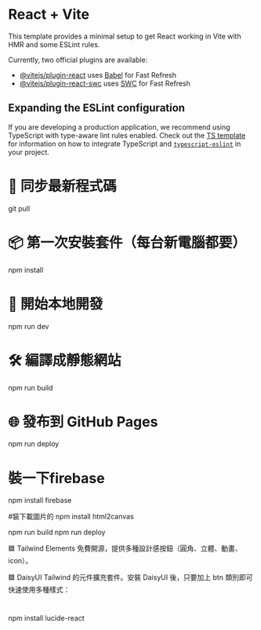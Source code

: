 # React + Vite

This template provides a minimal setup to get React working in Vite with HMR and some ESLint rules.

Currently, two official plugins are available:

- [@vitejs/plugin-react](https://github.com/vitejs/vite-plugin-react/blob/main/packages/plugin-react) uses [Babel](https://babeljs.io/) for Fast Refresh
- [@vitejs/plugin-react-swc](https://github.com/vitejs/vite-plugin-react/blob/main/packages/plugin-react-swc) uses [SWC](https://swc.rs/) for Fast Refresh

## Expanding the ESLint configuration

If you are developing a production application, we recommend using TypeScript with type-aware lint rules enabled. Check out the [TS template](https://github.com/vitejs/vite/tree/main/packages/create-vite/template-react-ts) for information on how to integrate TypeScript and [`typescript-eslint`](https://typescript-eslint.io) in your project.
# 🔁 同步最新程式碼
git pull

# 📦 第一次安裝套件（每台新電腦都要）
npm install

# 🚀 開始本地開發
npm run dev

# 🛠️ 編譯成靜態網站
npm run build

# 🌐 發布到 GitHub Pages
npm run deploy

# 裝一下firebase
npm install firebase

#裝下載圖片的
npm install html2canvas

npm run build
npm run deploy

🟦 Tailwind Elements
免費開源，提供多種設計感按鈕（圓角、立體、動畫、icon）。

🟪 DaisyUI
Tailwind 的元件擴充套件。安裝 DaisyUI 後，只要加上 btn 類別即可快速使用多種樣式：

# 
npm install lucide-react
